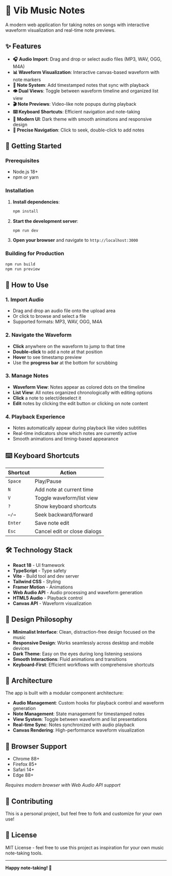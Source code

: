 # 🎵 Vib Music Notes

A modern web application for taking notes on songs with interactive waveform visualization and real-time note previews.

## ✨ Features

- **🎧 Audio Import**: Drag and drop or select audio files (MP3, WAV, OGG, M4A)
- **📊 Waveform Visualization**: Interactive canvas-based waveform with note markers
- **📝 Note System**: Add timestamped notes that sync with playback
- **👁️ Dual Views**: Toggle between waveform timeline and organized list view
- **🎬 Note Previews**: Video-like note popups during playback
- **⌨️ Keyboard Shortcuts**: Efficient navigation and note-taking
- **🎨 Modern UI**: Dark theme with smooth animations and responsive design
- **🎯 Precise Navigation**: Click to seek, double-click to add notes

## 🚀 Getting Started

### Prerequisites

- Node.js 18+ 
- npm or yarn

### Installation

1. **Install dependencies**:
   ```bash
   npm install
   ```

2. **Start the development server**:
   ```bash
   npm run dev
   ```

3. **Open your browser** and navigate to `http://localhost:3000`

### Building for Production

```bash
npm run build
npm run preview
```

## 🎹 How to Use

### 1. Import Audio
- Drag and drop an audio file onto the upload area
- Or click to browse and select a file
- Supported formats: MP3, WAV, OGG, M4A

### 2. Navigate the Waveform
- **Click** anywhere on the waveform to jump to that time
- **Double-click** to add a note at that position
- **Hover** to see timestamp preview
- Use the **progress bar** at the bottom for scrubbing

### 3. Manage Notes
- **Waveform View**: Notes appear as colored dots on the timeline
- **List View**: All notes organized chronologically with editing options
- **Click** a note to select/deselect it
- **Edit** notes by clicking the edit button or clicking on note content

### 4. Playback Experience
- Notes automatically appear during playback like video subtitles
- Real-time indicators show which notes are currently active
- Smooth animations and timing-based appearance

## ⌨️ Keyboard Shortcuts

| Shortcut | Action |
|----------|--------|
| `Space` | Play/Pause |
| `N` | Add note at current time |
| `V` | Toggle waveform/list view |
| `?` | Show keyboard shortcuts |
| `←/→` | Seek backward/forward |
| `Enter` | Save note edit |
| `Esc` | Cancel edit or close dialogs |

## 🛠️ Technology Stack

- **React 18** - UI framework
- **TypeScript** - Type safety
- **Vite** - Build tool and dev server
- **Tailwind CSS** - Styling
- **Framer Motion** - Animations
- **Web Audio API** - Audio processing and waveform generation
- **HTML5 Audio** - Playback control
- **Canvas API** - Waveform visualization

## 🎨 Design Philosophy

- **Minimalist Interface**: Clean, distraction-free design focused on the music
- **Responsive Design**: Works seamlessly across desktop and mobile devices
- **Dark Theme**: Easy on the eyes during long listening sessions
- **Smooth Interactions**: Fluid animations and transitions
- **Keyboard-First**: Efficient workflows with comprehensive shortcuts

## 🔧 Architecture

The app is built with a modular component architecture:

- **Audio Management**: Custom hooks for playback control and waveform generation
- **Note Management**: State management for timestamped notes
- **View System**: Toggle between waveform and list presentations
- **Real-time Sync**: Notes synchronized with audio playback
- **Canvas Rendering**: High-performance waveform visualization

## 📱 Browser Support

- Chrome 88+
- Firefox 85+
- Safari 14+
- Edge 88+

*Requires modern browser with Web Audio API support*

## 🤝 Contributing

This is a personal project, but feel free to fork and customize for your own use!

## 📄 License

MIT License - feel free to use this project as inspiration for your own music note-taking tools.

---

**Happy note-taking! 🎵**
